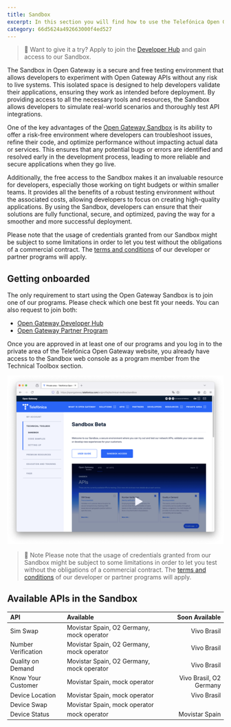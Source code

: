 ```yaml
---
title: Sandbox
excerpt: In this section you will find how to use the Telefónica Open Gateway Sandbox environment to test the Open Gateway APIs without the need to subscribe to a Channel Partner. Your tests won't be charged and won't be suitable for going into a production stage, so it is a great chance to learn and prototype, as a previous step to go commercial.
category: 66d5624a492663000f4ed527
---
```


> 📘 Want to give it a try?
> Apply to join the [Developer Hub](https://opengateway.telefonica.com/en/developer-hub) and gain access to our Sandbox.

The Sandbox in Open Gateway is a secure and free testing environment that allows developers to experiment with Open Gateway APIs without any risk to live systems. This isolated space is designed to help developers validate their applications, ensuring they work as intended before deployment. By providing access to all the necessary tools and resources, the Sandbox allows developers to simulate real-world scenarios and thoroughly test API integrations.

One of the key advantages of the [Open Gateway Sandbox](https://opengateway.telefonica.com/developer-hub/unirse) is its ability to offer a risk-free environment where developers can troubleshoot issues, refine their code, and optimize performance without impacting actual data or services. This ensures that any potential bugs or errors are identified and resolved early in the development process, leading to more reliable and secure applications when they go live.

Additionally, the free access to the Sandbox makes it an invaluable resource for developers, especially those working on tight budgets or within smaller teams. It provides all the benefits of a robust testing environment without the associated costs, allowing developers to focus on creating high-quality applications. By using the Sandbox, developers can ensure that their solutions are fully functional, secure, and optimized, paving the way for a smoother and more successful deployment.

Please note that the usage of credentials granted from our Sandbox might be subject to some limitations in order to let you test without the obligations of a commercial contract. The [terms and conditions](https://opengateway.telefonica.com/en/terms-conditions-developers-hub) of our developer or partner programs will apply.

## Getting onboarded

The only requirement to start using the Open Gateway Sandbox is to join one of our programs. Please check which one best fit your needs. You can also request to join both:

- [Open Gateway Developer Hub](https://opengateway.telefonica.com/en/developer-hub)
- [Open Gateway Partner Program](https://opengateway.telefonica.com/en/partner-program)

Once you are approved in at least one of our programs and you log in to the private area of the Telefónica Open Gateway website, you already have access to the Sandbox web console as a program member from the Technical Toolbox section.

![Access to the Sandbox console from the website private area](https://github.com/Telefonica/opengateway-developers-website/raw/main/gettingstarted/sandbox/images/access.png?raw=true)

> 📘 Note
Please note that the usage of credentials granted from our Sandbox might be subject to some limitations in order to let you test without the obligations of a commercial contract. The [terms and conditions](https://opengateway.telefonica.com/en/terms-conditions-developers-hub) of our developer or partner programs will apply.

## Available APIs in the Sandbox

| API |  Available  | Soon Available | 
|:-----|:--------|------:|
| Sim Swap | Movistar Spain, O2 Germany, mock operator | Vivo Brasil |
| Number Verification | Movistar Spain, O2 Germany, mock operator | Vivo Brasil |
| Quality on Demand | Movistar Spain, O2 Germany, mock operator | Vivo Brasil |
| Know Your Customer | Movistar Spain, mock operator | Vivo Brasil, O2 Germany |
| Device Location | Movistar Spain, mock operator | Vivo Brasil |
| Device Swap | Movistar Spain, mock operator | |
| Device Status | mock operator | Movistar Spain |